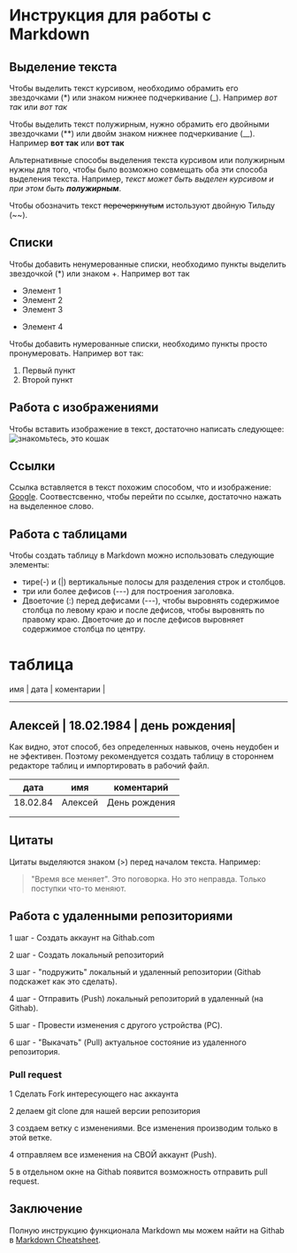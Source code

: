 # Инструкция для работы с Markdown

## Выделение текста

Чтобы выделить текст курсивом, необходимо обрамить его звездочками (*) или знаком нижнее подчеркивание (_). Например *вот так* или _вот так_

Чтобы выделить текст полужирным, нужно обрамить его двойными звездочками (**) или двойм знаком нижнее подчеркивание (__). Например **вот так** или __вот так__

Альтернативные способы выделения текста курсивом или полужирным нужны для того, чтобы было возможно совмещать оба эти способа выделения текста. Например, _текст может быть выделен  курсивом и при этом быть **полужирным**_.

Чтобы обозначить текст ~~перечеркнутым~~ истользуют двойную Тильду (~~).

## Списки

Чтобы добавить ненумерованные списки, необходимо пункты выделить звездочкой (*) или знаком +. Например вот так
* Элемент 1
* Элемент 2
* Элемент 3
+ Элемент 4

Чтобы добавить нумерованные списки, необходимо пункты просто пронумеровать. Например вот так:
1. Первый пункт
2. Второй пункт
## Работа с изображениями

Чтобы вставить изображение в текст, достаточно написать следующее:
![знакомьтесь, это кошак](кошак.jpg)

## Ссылки

Ссылка вставляется в текст похожим способом, что и изображение: [Google](https://google.com).
Соотвестсвенно, чтобы перейти по ссылке, достаточно нажать на выделенное слово.

## Работа с таблицами

Чтобы создать таблицу в Markdown можно использовать следующие элементы:
* тире(-) и (|) вертикальные полосы для разделения строк и столбцов.
* три или более дефисов (---) для построения заголовка.
* Двоеточие (:) перед дефисами (---), чтобы выровнять содержимое столбца по левому краю и после дефисов, чтобы выровнять по правому краю.
Двоеточие до и после дефисов выровняет содержимое столбца по центру.
# таблица

имя     |    дата    | коментарии   |

-------------------------------------
Алексей | 18.02.1984 | день рождения|
-------------------------------------
Как  видно, этот способ, без определенных навыков, очень неудобен и не эфективен.
Поэтому рекомендуется создать таблицу в стороннем редакторе таблиц и импортировать в рабочий файл.

|   дата   |   имя   |   коментарий  |
|:--------:|:-------:|:-------------:|
| 18.02.84 | Алексей | День рождения |
|          |         |               |
|          |         |               |

## Цитаты

Цитаты выделяются знаком (>) перед началом текста.
Например:
>"Время все меняет". Это поговорка. Но это неправда. Только поступки что-то меняют.

## Работа с удаленными репозиториями

1 шаг - Создать аккаунт на Githab.com

2 шаг - Создать локальный репозиторий

3 шаг - "подружить" локальный и удаленный репозитории (Githab подскажет как это сделать).

4 шаг - Отправить (Push) локальный репозиторий в удаленный (на Githab).

5 шаг - Провести изменения с другого устройства (PC).

6 шаг - "Выкачать" (Pull) актуальное состояние из удаленного репозитория.

### Pull request
1 Сделать Fork интересующего нас аккаунта

2 делаем git clone для нашей версии репозитория

3 создаем ветку с изменениями.
Все изменения производим только в этой ветке.

4 отправляем все изменения на СВОЙ аккаунт (Push).

5 в отдельном окне на Githab появится возможность отправить pull request.


## Заключение
Полную инструкцию функционала Markdown мы можем найти на Githab в [Markdown Cheatsheet](https://github.com/adam-p/markdown-here/wiki/Markdown-Cheatsheet?ysclid=ln1pxo64la145980007).